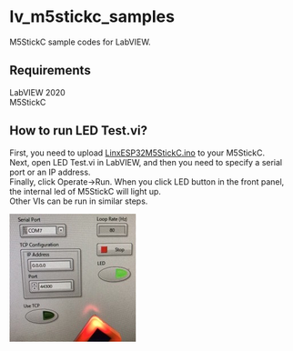 # lv_m5stickc_samples
M5StickC sample codes for LabVIEW.

## Requirements
LabVIEW 2020  
M5StickC

## How to run LED Test.vi?
First, you need to upload [LinxESP32M5StickC.ino](https://github.com/tanakamasayuki/LinxESP32/blob/master/examples/LinxESP32M5StickC/LinxESP32M5StickC.ino) to your M5StickC.  
Next, open LED Test.vi in LabVIEW, and then you need to specify a serial port or an IP address.  
Finally, click Operate->Run. When you click LED button in the front panel, the internal led of M5StickC will light up.  
Other VIs can be run in similar steps.  

![demo](./img/demo.jpg)
